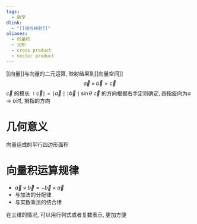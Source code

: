 ```yaml
---
tags:
  - 数学
dlink:
  - "[[线性映射]]"
aliases:
  - 向量积
  - 叉积
  - cross product
  - vector product
---
```

[[向量]]与向量的二元运算, 映射结果到[[向量空间]]
$$\vec{a}\times \vec{b}=\vec{c}$$
$\vec{c}$ 的模长 $\mid\vec{c}\mid=\mid \vec{a}\mid\mid \vec{b}\mid \sin \theta$
$\vec{c}$ 的方向根据右手定则确定, 四指旋向为$a\rightarrow b$时, 拇指的方向


# 几何意义
向量组成的平行四边形面积


# 向量积运算规律
- $\vec{a}\times\vec{b}=-\vec{b}\times\vec{a}$
- 与加法的分配律
- 与实数乘法的结合律

在三维的情况, 可以用行列式或者复数表示, 更加方便